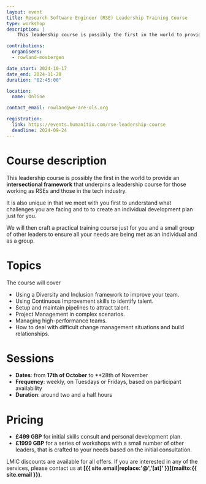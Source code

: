 ```yaml
---
layout: event
title: Research Software Engineer (RSE) Leadership Training Course
type: workshop
description: |
    This leadership course is possibly the first in the world to provide an intersectional framework that underpins a leadership course for those working as RSEs and those in  the tech industry.

contributions:
  organisers:
  - rowland-mosbergen

date_start: 2024-10-17
date_end: 2024-11-28
duration: "02:45:00"

location:
  name: Online

contact_email: rowland@we-are-ols.org

registration:
  link: https://events.humanitix.com/rse-leadership-course
  deadline: 2024-09-24
---
```


# Course description

This leadership course is possibly the first in the world to provide an **intersectional framework** that underpins a leadership course for those working as RSEs and those in the tech industry.

It is also unique in that we meet with you first to understand what challenges you are facing and to to create an individual development plan just for you.

We will then craft a practical training course just for you and a small group of other leaders to ensure all your needs are being met as an individual and as a group.

# Topics

The course will cover
* Using a Diversity and Inclusion framework to improve your team.
* Using Continuous Improvement skills to identify talent.
* Setup and maintain pipelines to attract talent.
* Project Management in complex scenarios.
* Managing high-performance teams.
* How to deal with difficult change management situations and build relationships.

# Sessions

- **Dates**: from **17th of October** to **28th of November
- **Frequency**: weekly, on Tuesdays or Fridays, based on participant availability
- **Duration**: around two and a half hours

# Pricing

* **£499 GBP** for initial skills consult and personal development plan.
* **£1999 GBP** for a series of workshops with a small number of other leaders, that is crafted to your needs based on the initial consultation.

LMIC discounts are available for all offers. If you are interested in any of the services, please contact us at **[{{ site.email|replace:'@','[at]' }}](mailto:{{ site.email }})**.

